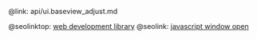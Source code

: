 @link: api/ui.baseview_adjust.md

@seolinktop: [web development library](https://webix.com)
@seolink: [javascript window open](https://webix.com/widget/window/)